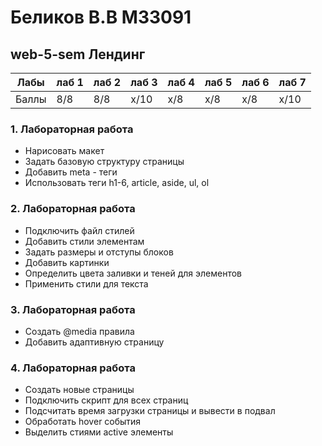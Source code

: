 # Беликов В.В M33091
## web-5-sem Лендинг
| Лабы  | лаб 1 | лаб 2 | лаб 3 | лаб 4 | лаб 5 | лаб 6 | лаб 7 |
|-------|-------|-------|-------|-------|-------|-------|-------|
| Баллы | 8/8   | 8/8   | x/10  | x/8   | x/8   | x/8   | x/10  |
### 1. Лабораторная работа
- Нарисовать макет
- Задать базовую структуру страницы
- Добавить meta - теги
- Использовать теги h1-6, article, aside, ul, ol
### 2. Лабораторная работа
- Подключить файл стилей 
- Добавить стили элементам
- Задать размеры и отступы блоков
- Добавить картинки
- Определить цвета заливки и теней для элементов
- Применить стили для текста
### 3. Лабораторная работа
- Создать @media правила
- Добавить адаптивную страницу
### 4. Лабораторная работа
- Создать новые страницы
- Подключить скрипт для всех страниц
- Подсчитать время загрузки страницы и вывести в подвал
- Обработать hover события 
- Выделить стиями active элементы
